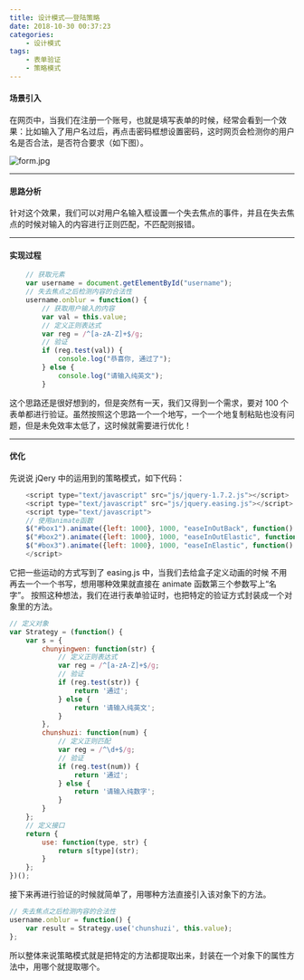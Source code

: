 ```yaml
---
title: 设计模式——登陆策略
date: 2018-10-30 00:37:23
categories:
	- 设计模式
tags: 
	- 表单验证
	- 策略模式
---
```


#### 场景引入

在网页中，当我们在注册一个账号，也就是填写表单的时候，经常会看到一个效果：比如输入了用户名过后，再点击密码框想设置密码，这时网页会检测你的用户名是否合法，是否符合要求（如下图）。

![form.jpg](https://myblog-1257961174.cos.ap-beijing.myqcloud.com/blog/02-Login-policy/form.jpg)

<!-- more -->

---

#### 思路分析

针对这个效果，我们可以对用户名输入框设置一个失去焦点的事件，并且在失去焦点的时候对输入的内容进行正则匹配，不匹配则报错。

---

#### 实现过程

```javascript
	// 获取元素
	var username = document.getElementById("username");
	// 失去焦点之后检测内容的合法性
	username.onblur = function() {
		// 获取用户输入的内容
		var val = this.value;
		// 定义正则表达式
		var reg = /^[a-zA-Z]+$/g;
		// 验证
		if (reg.test(val)) {
			console.log("恭喜你, 通过了");
		} else {
			console.log("请输入纯英文");
		}
```

这个思路还是很好想到的，但是突然有一天，我们又得到一个需求，要对 100 个表单都进行验证。虽然按照这个思路一个一个地写，一个一个地复制粘贴也没有问题，但是未免效率太低了，这时候就需要进行优化！

---

#### 优化

先说说 jQery 中的运用到的策略模式，如下代码：

```javascript
    <script type="text/javascript" src="js/jquery-1.7.2.js"></script>
    <script type="text/javascript" src="js/jquery.easing.js"></script>
    <script type="text/javascript">
    // 使用animate函数
    $("#box1").animate({left: 1000}, 1000, "easeInOutBack", function() {});
    $("#box2").animate({left: 1000}, 1000, "easeInOutElastic", function() {});
    $("#box3").animate({left: 1000}, 1000, "easeInElastic", function() {});
    </script>
```

它把一些运动的方式写到了 easing.js 中，当我们去给盒子定义动画的时候
不用再去一个一个书写，想用哪种效果就直接在 animate 函数第三个参数写上“名字”。
按照这种想法，我们在进行表单验证时，也把特定的验证方式封装成一个对象里的方法。

```javascript
// 定义对象
var Strategy = (function() {
    var s = {
        chunyingwen: function(str) {
            // 定义正则表达式
            var reg = /^[a-zA-Z]+$/g;
            // 验证
            if (reg.test(str)) {
                return '通过';
            } else {
                return '请输入纯英文';
            }
        },
        chunshuzi: function(num) {
            // 定义正则匹配
            var reg = /^\d+$/g;
            // 验证
            if (reg.test(num)) {
                return '通过';
            } else {
                return '请输入纯数字';
            }
        }
    };
    // 定义接口
    return {
        use: function(type, str) {
            return s[type](str);
        }
    };
})();
```

接下来再进行验证的时候就简单了，用哪种方法直接引入该对象下的方法。

```javascript
// 失去焦点之后检测内容的合法性
username.onblur = function() {
    var result = Strategy.use('chunshuzi', this.value);
};
```

所以整体来说策略模式就是把特定的方法都提取出来，封装在一个对象下的属性方法中，用哪个就提取哪个。
